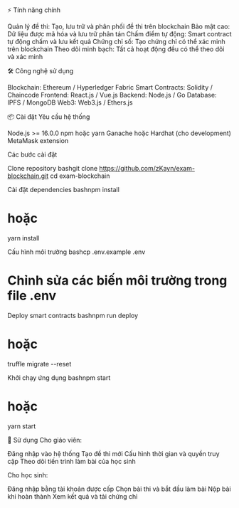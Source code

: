 ⚡ Tính năng chính

Quản lý đề thi: Tạo, lưu trữ và phân phối đề thi trên blockchain
Bảo mật cao: Dữ liệu được mã hóa và lưu trữ phân tán
Chấm điểm tự động: Smart contract tự động chấm và lưu kết quả
Chứng chỉ số: Tạo chứng chỉ có thể xác minh trên blockchain
Theo dõi minh bạch: Tất cả hoạt động đều có thể theo dõi và xác minh

🛠️ Công nghệ sử dụng

Blockchain: Ethereum / Hyperledger Fabric
Smart Contracts: Solidity / Chaincode
Frontend: React.js / Vue.js
Backend: Node.js / Go
Database: IPFS / MongoDB
Web3: Web3.js / Ethers.js

📦 Cài đặt
Yêu cầu hệ thống

Node.js >= 16.0.0
npm hoặc yarn
Ganache hoặc Hardhat (cho development)
MetaMask extension

Các bước cài đặt

Clone repository
bashgit clone https://github.com/zKayn/exam-blockchain.git
cd exam-blockchain

Cài đặt dependencies
bashnpm install
# hoặc
yarn install

Cấu hình môi trường
bashcp .env.example .env
# Chỉnh sửa các biến môi trường trong file .env

Deploy smart contracts
bashnpm run deploy
# hoặc
truffle migrate --reset

Khởi chạy ứng dụng
bashnpm start
# hoặc
yarn start


🚀 Sử dụng
Cho giáo viên:

Đăng nhập vào hệ thống
Tạo đề thi mới
Cấu hình thời gian và quyền truy cập
Theo dõi tiến trình làm bài của học sinh

Cho học sinh:

Đăng nhập bằng tài khoản được cấp
Chọn bài thi và bắt đầu làm bài
Nộp bài khi hoàn thành
Xem kết quả và tải chứng chỉ
